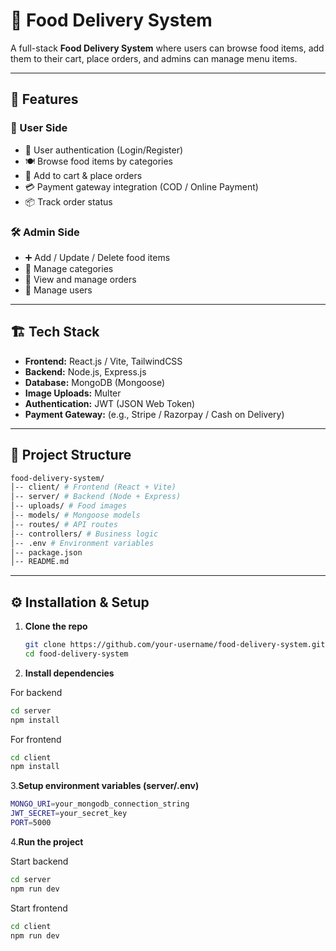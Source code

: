 # 🍔 Food Delivery System

A full-stack **Food Delivery System** where users can browse food items, add them to their cart, place orders, and admins can manage menu items.

---

## 🚀 Features

### 👤 User Side
- 🔐 User authentication (Login/Register)
- 🍽️ Browse food items by categories
- 🛒 Add to cart & place orders
- 💳 Payment gateway integration (COD / Online Payment)
- 📦 Track order status

### 🛠️ Admin Side
- ➕ Add / Update / Delete food items
- 📂 Manage categories
- 📑 View and manage orders
- 👥 Manage users

---

## 🏗️ Tech Stack

- **Frontend:** React.js / Vite, TailwindCSS
- **Backend:** Node.js, Express.js
- **Database:** MongoDB (Mongoose)
- **Image Uploads:** Multer
- **Authentication:** JWT (JSON Web Token)
- **Payment Gateway:** (e.g., Stripe / Razorpay / Cash on Delivery)

---

## 📂 Project Structure
```bash
food-delivery-system/
│-- client/ # Frontend (React + Vite)
│-- server/ # Backend (Node + Express)
│-- uploads/ # Food images
│-- models/ # Mongoose models
│-- routes/ # API routes
│-- controllers/ # Business logic
│-- .env # Environment variables
│-- package.json
│-- README.md
```

---

## ⚙️ Installation & Setup

1. **Clone the repo**
   ```bash
   git clone https://github.com/your-username/food-delivery-system.git
   cd food-delivery-system
   ```
   
2. **Install dependencies**

For backend  
```bash
cd server
npm install
```


For frontend
```bash
cd client
npm install
```

3.**Setup environment variables (server/.env)**
```bash
MONGO_URI=your_mongodb_connection_string
JWT_SECRET=your_secret_key
PORT=5000
```

4.**Run the project**

Start backend
```bash
cd server
npm run dev
```

Start frontend
```bash
cd client
npm run dev
```





